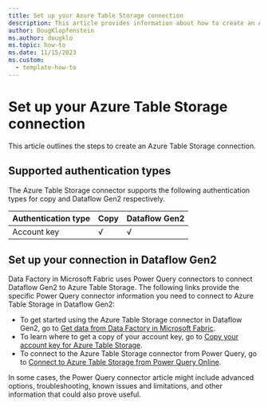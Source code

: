 ```yaml
---
title: Set up your Azure Table Storage connection
description: This article provides information about how to create an Azure Table Storage connection in Microsoft Fabric.
author: DougKlopfenstein
ms.author: dougklo
ms.topic: how-to
ms.date: 11/15/2023
ms.custom:
  - template-how-to
---
```


# Set up your Azure Table Storage connection

This article outlines the steps to create an Azure Table Storage connection.

## Supported authentication types

The Azure Table Storage connector supports the following authentication types for copy and Dataflow Gen2 respectively.  

|Authentication type |Copy |Dataflow Gen2 |
|:---|:---|:---|
|Account key| √ | √ |

## Set up your connection in Dataflow Gen2

Data Factory in Microsoft Fabric uses Power Query connectors to connect Dataflow Gen2 to Azure Table Storage. The following links provide the specific Power Query connector information you need to connect to Azure Table Storage in Dataflow Gen2:

- To get started using the Azure Table Storage connector in Dataflow Gen2, go to [Get data from Data Factory in Microsoft Fabric](/power-query/where-to-get-data#get-data-from-data-factory-in-microsoft-fabric-preview).
- To learn where to get a copy of your account key, go to [Copy your account key for Azure Table Storage](/power-query/connectors/azure-table-storage#copy-your-account-key-for-azure-table-storage).
- To connect to the Azure Table Storage connector from Power Query, go to [Connect to Azure Table Storage from Power Query Online](/power-query/connectors/azure-table-storage#connect-to-azure-table-storage-from-power-query-online).

In some cases, the Power Query connector article might include advanced options, troubleshooting, known issues and limitations, and other information that could also prove useful.

